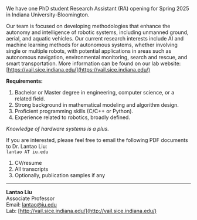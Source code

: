 We have one PhD student Research Assistant (RA) opening for Spring 2025 in Indiana University-Bloomington.

Our team is focused on developing methodologies that enhance the autonomy and intelligence of robotic systems, including unmanned ground, aerial, and aquatic vehicles. Our current research interests include AI and machine learning methods for autonomous systems, whether involving single or multiple robots, with potential applications in areas such as autonomous navigation, environmental monitoring, search and rescue, and smart transportation. More information can be found on our lab website: [https://vail.sice.indiana.edu/](https://vail.sice.indiana.edu/)

**Requirements:**

1. Bachelor or Master degree in engineering, computer science, or a related field.
2. Strong background in mathematical modeling and algorithm design.
3. Proficient programming skills (C/C++ or Python).
4. Experience related to robotics, broadly defined.

*Knowledge of hardware systems is a plus.*

If you are interested, please feel free to email the following PDF documents to Dr. Lantao Liu:  
`lantao AT iu.edu`

1. CV/resume
2. All transcripts
3. Optionally, publication samples if any

---

**Lantao Liu**  
Associate Professor  
Email: lantao@iu.edu  
Lab: [http://vail.sice.indiana.edu/](http://vail.sice.indiana.edu/)
